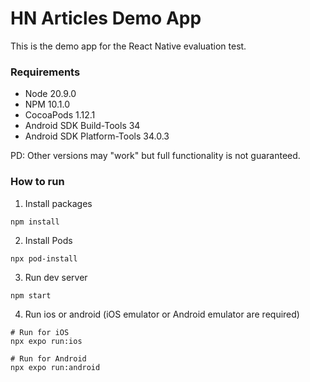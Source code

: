 # HN Articles Demo App
This is the demo app for the React Native evaluation test.

### Requirements
- Node 20.9.0
- NPM 10.1.0
- CocoaPods 1.12.1
- Android SDK Build-Tools 34
- Android SDK Platform-Tools 34.0.3

PD: Other versions may "work" but full functionality is not guaranteed.

### How to run
1. Install packages
```
npm install
```

2. Install Pods
```
npx pod-install
```

3. Run dev server
```
npm start
```

4. Run ios or android (iOS emulator or Android emulator are required)
```
# Run for iOS
npx expo run:ios

# Run for Android
npx expo run:android
```